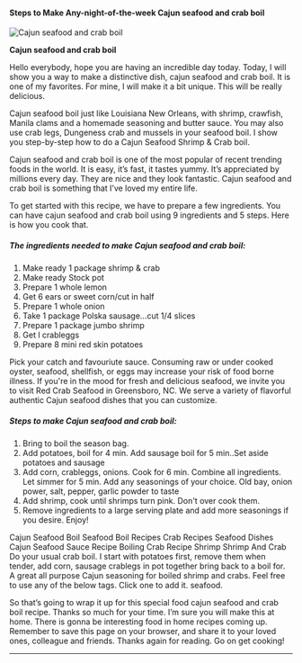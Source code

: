             

#### Steps to Make Any-night-of-the-week Cajun seafood and crab boil

![Cajun seafood and crab boil](https://img-global.cpcdn.com/recipes/dfac24f808485459/751x532cq70/cajun-seafood-and-crab-boil-recipe-main-photo.jpg)

**Cajun seafood and crab boil**

Hello everybody, hope you are having an incredible day today. Today, I will show you a way to make a distinctive dish, cajun seafood and crab boil. It is one of my favorites. For mine, I will make it a bit unique. This will be really delicious.

Cajun seafood boil just like Louisiana New Orleans, with shrimp, crawfish, Manila clams and a homemade seasoning and butter sauce. You may also use crab legs, Dungeness crab and mussels in your seafood boil. I show you step-by-step how to do a Cajun Seafood Shrimp & Crab boil.

Cajun seafood and crab boil is one of the most popular of recent trending foods in the world. It is easy, it’s fast, it tastes yummy. It’s appreciated by millions every day. They are nice and they look fantastic. Cajun seafood and crab boil is something that I’ve loved my entire life.

To get started with this recipe, we have to prepare a few ingredients. You can have cajun seafood and crab boil using 9 ingredients and 5 steps. Here is how you cook that.

##### The ingredients needed to make Cajun seafood and crab boil:

1.  Make ready 1 package shrimp & crab
2.  Make ready Stock pot
3.  Prepare 1 whole lemon
4.  Get 6 ears or sweet corn/cut in half
5.  Prepare 1 whole onion
6.  Take 1 package Polska sausage…cut 1/4 slices
7.  Prepare 1 package jumbo shrimp
8.  Get l crableggs
9.  Prepare 8 mini red skin potatoes

Pick your catch and favouriute sauce. Consuming raw or under cooked oyster, seafood, shellfish, or eggs may increase your risk of food borne illness. If you're in the mood for fresh and delicious seafood, we invite you to visit Red Crab Seafood in Greensboro, NC. We serve a variety of flavorful authentic Cajun seafood dishes that you can customize.

##### Steps to make Cajun seafood and crab boil:

1.  Bring to boil the season bag.
2.  Add potatoes, boil for 4 min. Add sausage boil for 5 min..Set aside potatoes and sausage
3.  Add corn, crableggs, onions. Cook for 6 min. Combine all ingredients. Let simmer for 5 min. Add any seasonings of your choice. Old bay, onion power, salt, pepper, garlic powder to taste
4.  Add shrimp, cook until shrimps turn pink. Don't over cook them.
5.  Remove ingredients to a large serving plate and add more seasonings if you desire. Enjoy!

Cajun Seafood Boil Seafood Boil Recipes Crab Recipes Seafood Dishes Cajun Seafood Sauce Recipe Boiling Crab Recipe Shrimp Shrimp And Crab Do your usual crab boil. I start with potatoes first, remove them when tender, add corn, sausage crablegs in pot together bring back to a boil for. A great all purpose Cajun seasoning for boiled shrimp and crabs. Feel free to use any of the below tags. Click one to add it. seafood.

So that’s going to wrap it up for this special food cajun seafood and crab boil recipe. Thanks so much for your time. I’m sure you will make this at home. There is gonna be interesting food in home recipes coming up. Remember to save this page on your browser, and share it to your loved ones, colleague and friends. Thanks again for reading. Go on get cooking!

* * *